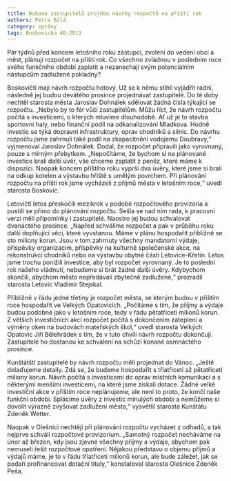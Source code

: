 ```yaml
---
title: Rukama zastupitelů projdou návrhy rozpočtů na příští rok
authors: Petra Bílá
category: zprávy
tags: Boskovicko 46-2013
---
```


Pár týdnů před koncem letošního roku zástupci, zvolení do vedení obcí a měst, plánují rozpočet na příští rok. Co všechno zvládnou v posledním roce svého funkčního období zaplatit a nezanechají svým potenciálním nástupcům zadlužené pokladny?

Boskovičtí mají návrh rozpočtu hotový. Už se k němu stihli vyjádřit radní, následně jej budou devátého prosince projednávat zastupitelé. Do té doby nechtěl starosta města Jaroslav Dohnálek sdělovat žádná čísla týkající se rozpočtu. „Nebylo by to fér vůči zastupitelům. Můžu říct, že návrh rozpočtu počítá s investicemi, o kterých mluvíme dlouhodobě. Ať už je to stavba sportovní haly, nebo finanční podíl na odkanalizování Mladkova. Hodně investic se týká dopravní infrastruktury, oprav chodníků a silnic. Do návrhu rozpočtu jsme zahrnuli také podíl na zkapacitnění vodojemu Doubravy,“ vyjmenoval Jaroslav Dohnálek. Dodal, že rozpočet připravili jako vyrovnaný, pouze s mírným přebytkem. „Nepočítáme, že bychom si na plánované investice brali další úvěr, vše chceme zaplatit z peněz, které máme k dispozici. Naopak koncem příštího roku vyprší dva úvěry, které jsme si brali na odkup kotelen a výstavbu hřiště s umělým povrchem. Při plánování rozpočtu na příští rok jsme vycházeli z příjmů města v letošním roce,“ uvedl starosta Boskovic.

Letovičtí letos přeskočili mezikrok v podobě rozpočtového provizoria a pustili se přímo do plánování rozpočtu. Sešla se nad ním rada, k pracovní verzi měli připomínky i zastupitelé. Naostro jej budou schvalovat dvanáctého prosince. „Napřed schválíme rozpočet a pak v průběhu roku další doplňující věci, které vyvstanou. Máme v plánu hospodařit přibližně se sto miliony korun. Jsou v tom zahrnuty všechny mandatorní výdaje, příspěvky organizacím, příspěvky na kulturně společenské akce, na rekonstrukci chodníků nebo na výstavbu obytné části Letovice-Křetín. Letos jsme trochu ponížili investice, aby byl rozpočet vyrovnaný. Je to poslední rok našeho vládnutí, nebudeme si brát žádné další úvěry. Kdybychom skončili, abychom město nepředávali zbytečně zadlužené,“ prozradil starosta Letovic Vladimír Stejskal.

Přibližně v řádu jedné třetiny je rozpočet města, se kterým budou v příštím roce hospodařit ve Velkých Opatovicích. „Počítáme s tím, že příjmy a výdaje budou podobné jako v letošním roce, tedy v řádu pětatřiceti milionů korun. Z větších investičních akcí rozpočet počítá s dokončením zateplení a výměny oken na budovách mateřských škol,“ uvedl starosta Velkých Opatovic Jiří Bělehrádek s tím, že v tuto chvíli návrh rozpočtu dokončují. Zastupitelé ho dostanou ke schválení na schůzi konané osmnáctého prosince.

Kunštátští zastupitelé by návrh rozpočtu měli projednat do Vánoc. „Ještě dolaďujeme detaily. Zdá se, že budeme hospodařit s třiatřiceti až pětatřiceti miliony korun. Návrh počítá s investicemi do oprav místních komunikací a s některými menšími investicemi, na které jsme získali dotace. Žádné velké investiční akce v příštím roce neplánujeme, ale není to proto, že končí naše funkční období. Splácíme úvěry z investic minulých období a nemůžeme si dovolit výrazně zvyšovat zadlužení města,“ vysvětlil starosta Kunštátu Zdeněk Wetter.

Naopak v Olešnici nechtějí při plánování rozpočtu vycházet z odhadů, a tak nejprve schválí rozpočtové provizorium. „Samotný rozpočet necháváme na únor až březen, kdy jsou zjevné všechny příjmy a výdaje, abychom pak nemuseli řešit rozpočtové opatření. Nějakou představu o objemu příjmů a výdajů máme, je to v řádu třiatřiceti milionů korun, ale bude záležet, jak se podaří profinancovat dotační tituly,“ konstatoval starosta Olešnice Zdeněk Peša.
